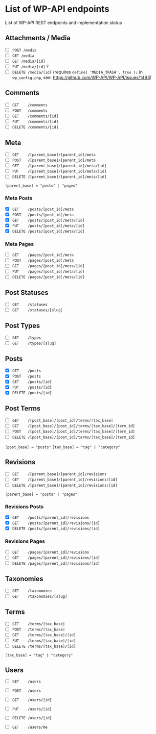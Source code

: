 # List of WP-API endpoints

List of WP-API REST endpoints and implementation status

## Attachments / Media

- [ ] `POST /media`
- [ ] `GET /media`
- [ ] `GET /media/[id]`
- [ ] `PUT /media/[id]` ?
- [ ] `DELETE /media/[id]`  (requires `define( 'MEDIA_TRASH', true );` in `wp_config.php`, see: https://github.com/WP-API/WP-API/issues/1493)

## Comments

- [ ] `GET    /comments`
- [ ] `POST   /comments`
- [ ] `GET    /comments/[id]`
- [ ] `PUT    /comments/[id]`
- [ ] `DELETE /comments/[id]`

## Meta

- [ ] `GET    /[parent_base]/[parent_id]/meta`
- [ ] `POST   /[parent_base]/[parent_id]/meta`
- [ ] `GET    /[parent_base]/[parent_id]/meta/[id]`
- [ ] `PUT    /[parent_base]/[parent_id]/meta/[id]`
- [ ] `DELETE /[parent_base]/[parent_id]/meta/[id]`

`[parent_base] = "posts" | "pages"`

### Meta Posts

- [x] `GET    /posts/[post_id]/meta`
- [x] `POST   /posts/[post_id]/meta`
- [x] `GET    /posts/[post_id]/meta/[id]`
- [x] `PUT    /posts/[post_id]/meta/[id]`
- [x] `DELETE /posts/[post_id]/meta/[id]`

### Meta Pages

- [ ] `GET    /pages/[post_id]/meta`
- [ ] `POST   /pages/[post_id]/meta`
- [ ] `GET    /pages/[post_id]/meta/[id]`
- [ ] `PUT    /pages/[post_id]/meta/[id]`
- [ ] `DELETE /pages/[post_id]/meta/[id]`

## Post Statuses

- [ ] `GET    /statuses`
- [ ] `GET    /statuses/[slug]`

## Post Types

- [ ] `GET    /types`
- [ ] `GET    /types/[slug]`

## Posts

- [x] `GET    /posts`
- [x] `POST   /posts`
- [x] `GET    /posts/[id]`
- [x] `PUT    /posts/[id]`
- [x] `DELETE /posts/[id]`

## Post Terms

- [ ] `GET    /[post_base]/[post_id]/terms/[tax_base]`
- [ ] `GET    /[post_base]/[post_id]/terms/[tax_base]/[term_id]`
- [ ] `POST   /[post_base]/[post_id]/terms/[tax_base]/[term_id]`
- [ ] `DELETE /[post_base]/[post_id]/terms/[tax_base]/[term_id]`

`[post_base] = "posts"`
`[tax_base] = "tag" | "category"`

## Revisions

- [ ] `GET    /[parent_base]/[parent_id]/revisions`
- [ ] `GET    /[parent_base]/[parent_id]/revisions/[id]`
- [ ] `DELETE /[parent_base]/[parent_id]/revisions/[id]`

`[parent_base] = "posts" | "pages"`

### Revisions Posts

- [x] `GET    /posts/[parent_id]/revisions`
- [x] `GET    /posts/[parent_id]/revisions/[id]`
- [x] `DELETE /posts/[parent_id]/revisions/[id]`

### Revisions Pages

- [ ] `GET    /pages/[parent_id]/revisions`
- [ ] `GET    /pages/[parent_id]/revisions/[id]`
- [ ] `DELETE /pages/[parent_id]/revisions/[id]`

## Taxonomies

- [ ] `GET    /taxonomies`
- [ ] `GET    /taxonomies/[slug]`

## Terms

- [ ] `GET    /terms/[tax_base]`
- [ ] `POST   /terms/[tax_base]`
- [ ] `GET    /terms/[tax_base]/[id]`
- [ ] `PUT    /terms/[tax_base]/[id]`
- [ ] `DELETE /terms/[tax_base]/[id]`

`[tax_base] = "tag" | "category"`

## Users

- [ ] `GET    /users`
- [ ] `POST   /users`
- [ ] `GET    /users/[id]`
- [ ] `PUT    /users/[id]`
- [ ] `DELETE /users/[id]`
- [ ] `GET    /users/me`


